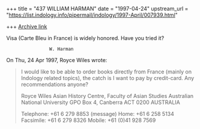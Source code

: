 +++
title = "437 WILLIAM HARMAN"
date = "1997-04-24"
upstream_url = "https://list.indology.info/pipermail/indology/1997-April/007939.html"

+++
[Archive link](https://list.indology.info/pipermail/indology/1997-April/007939.html)



Visa (Carte Bleu in France) is widely honored. Have you tried it?

					W. Harman

On Thu, 24 Apr 1997, Royce Wiles wrote:

> I would like to be able to order books directly from France (mainly on
> Indology related topics), the catch is I want to pay by credit-card. Any
> recommendations anyone?
> 
> Royce Wiles
> Asian History Centre, Faculty of Asian Studies
> Australian National University
> GPO Box 4, Canberra  ACT 0200   AUSTRALIA
> 
> Telephone: +61 6 279 8853 (message)     Home: +61 6 258 5134
> Facsimile: +61 6 279 8326               Mobile: +61 (0)41 928 7569
> 
> 
> 
> 




